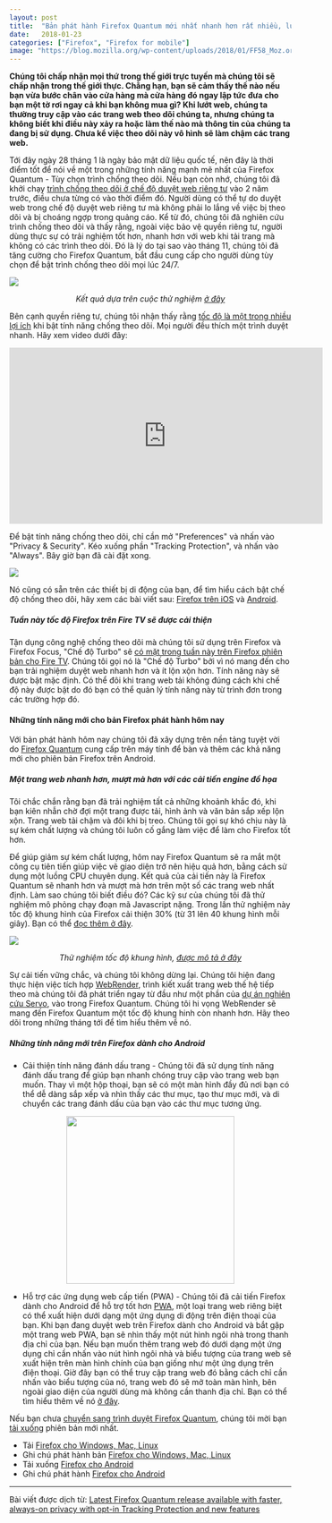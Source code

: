 ```yaml
---
layout: post
title:  "Bản phát hành Firefox Quantum mới nhất nhanh hơn rất nhiều, luôn bật chế độ riêng tư với trình chống theo dõi và các tính năng mới"
date:   2018-01-23
categories: ["Firefox", "Firefox for mobile"]
image: "https://blog.mozilla.org/wp-content/uploads/2018/01/FF58_Moz.org_PR-blog-header-02-768x423.png"
---
```


**Chúng tôi chấp nhận mọi thứ trong thế giới trực tuyến mà chúng tôi sẽ chấp nhận trong thế giới thực. Chằng hạn, bạn sẽ cảm thấy thế nào nếu bạn vừa bước chân vào cửa hàng mà cửa hàng đó ngay lập tức đưa cho bạn một tờ rơi ngay cả khi bạn không mua gì? Khi lướt web, chúng ta thường truy cập vào các trang web theo dõi chúng ta, nhưng chúng ta không biết khi điều này xảy ra hoặc làm thế nào mà thông tin của chúng ta đang bị sử dụng. Chưa kể việc theo dõi này vô hình sẽ làm chậm các trang web.**

Tới đây ngày 28 tháng 1 là ngày bảo mật dữ liệu quốc tế, nên đây là thời điểm tốt để nói về một trong những tính năng mạnh mẽ nhất của Firefox Quantum - Tùy chọn trình chống theo dõi. Nếu bạn còn nhớ, chúng tôi đã khởi chạy [trình chống theo dõi ở chế độ duyệt web riêng tư](https://blog.mozilla.org/blog/2015/11/03/firefox-now-offers-a-more-private-browsing-experience/) vào 2 năm trước, điều chưa từng có vào thời điểm đó. Người dùng có thể tự do duyệt web trong chế độ duyệt web riêng tư mà không phải lo lắng về việc bị theo dõi và bị choáng ngợp trong quảng cáo. Kể từ đó, chúng tôi đã nghiên cứu trình chống theo dõi và thấy rằng, ngoài việc bảo vệ quyền riêng tư, người dùng thực sự có trải nghiệm tốt hơn, nhanh hơn với web khi tải trang mà không có các trình theo dõi. Đó là lý do tại sao vào tháng 11, chúng tôi đã tăng cường cho Firefox Quantum, bắt đầu cung cấp cho người dùng tùy chọn để bật trình chống theo dõi mọi lúc 24/7.

<img src="https://blog.mozilla.org/wp-content/uploads/2018/01/Disconnect-Study-Blog-Post_Revision01-04-768x384.png">

<p style="text-align:center;"><i>Kết quả dựa trên cuộc thử nghiệm <a target="_blank" href="https://blog.mozilla.org/blog/2017/11/20/firefox-private-browsing-vs-chrome-incognito/">ở đây</a></i></p>

Bên cạnh quyền riêng tư, chúng tôi nhận thấy rằng [tốc độ là một trong nhiều lợi ích](https://blog.mozilla.org/blog/2017/11/20/firefox-private-browsing-vs-chrome-incognito/) khi bật tính năng chống theo dõi. Mọi người đều thích một trình duyệt nhanh. Hãy xem video dưới đây:

<iframe width="560" height="315" src="https://www.youtube.com/embed/pDZXaegVuUE" frameborder="0" allow="accelerometer; autoplay; encrypted-media; gyroscope; picture-in-picture" allowfullscreen></iframe>

<br>

Để bật tính năng chống theo dõi, chỉ cần mở "Preferences" và nhấn vào "Privacy & Security". Kéo xuống phần "Tracking Protection", và nhấn vào "Always". Bây giờ bạn đã cài đặt xong.

<img src="https://blog.mozilla.org/wp-content/uploads/2018/01/Screen-Shot-2018-01-23-at-6.11.20-AM-768x274.png">

Nó cũng có sẵn trên các thiết bị di động của bạn, để tìm hiểu cách bật chế độ chống theo dõi, hãy xem các bài viết sau: [Firefox trên iOS](https://support.mozilla.org/en-US/kb/tracking-protection-ios) và [Android](https://support.mozilla.org/en-US/kb/tracking-protection-firefox-android).

##### Tuần này tốc độ Firefox trên Fire TV sẽ được cải thiện

Tận dụng công nghệ chống theo dõi mà chúng tôi sử dụng trên Firefox và Firefox Focus, "Chế độ Turbo" sẽ [có mặt trong tuần này trên Firefox phiên bản cho Fire TV](https://blog.mozilla.org/firefox/get-firefox-amazon-fire-tv-now-turbo-mode/). Chúng tôi gọi nó là "Chế độ Turbo" bởi vì nó mang đến cho bạn trải nghiệm duyệt web nhanh hơn và ít lộn xộn hơn. Tính năng này sẽ được bật mặc định. Có thể đôi khi trang web tải không đúng cách khi chế độ này được bật do đó bạn có thể quản lý tính năng này từ trình đơn trong các trường hợp đó.

#### Những tính năng mới cho bản Firefox phát hành hôm nay

Với bản phát hành hôm nay chúng tôi đã xây dựng trên nền tảng tuyệt vời do [Firefox Quantum]({{site.url}}/firefox/2017/11/14/introducing-firefox-quantum.html) cung cấp trên máy tính để bàn và thêm các khả năng mới cho phiên bản Firefox trên Android.

##### Một trang web nhanh hơn, mượt mà hơn với các cải tiến engine đồ họa

Tôi chắc chắn rằng bạn đã trải nghiệm tất cả những khoảnh khắc đó, khi bạn kiên nhẫn chờ đợi một trang được tải, hình ảnh và văn bản sắp xếp lộn xộn. Trang web tải chậm và đôi khi bị treo. Chúng tôi gọi sự khó chịu này là sự kém chất lượng và chúng tôi luôn cố gắng làm việc để làm cho Firefox tốt hơn.

Để giúp giảm sự kém chất lượng, hôm nay Firefox Quantum sẽ ra mắt một công cụ tiên tiến giúp việc vẽ giao diện trở nên hiệu quả hơn, bằng cách sử dụng một luồng CPU chuyên dụng. Kết quả của cải tiến này là Firefox Quantum sẽ nhanh hơn và mượt mà hơn trên một số các trang web nhất định. Làm sao chúng tôi biết điều đó? Các kỹ sư của chúng tôi đã thử nghiệm mô phỏng chạy đoạn mã Javascript nặng. Trong lần thử nghiệm này tốc độ khung hình của Firefox cải thiện 30% (từ 31 lên 40 khung hình mỗi giây). Bạn có thể [đọc thêm ở đây](https://mozillagfx.wordpress.com/2017/12/05/off-main-thread-painting/).

<img src="https://blog.mozilla.org/wp-content/uploads/2018/01/ff58_bloggraphics_heavyjs_v1-01-768x384.png">

<p style="text-align:center;"><i>Thử nghiệm tốc độ khung hình, <a target="_blank" href="https://mozillagfx.wordpress.com/2017/12/05/off-main-thread-painting/">được mô tả ở đây</a></i></p>

Sự cải tiến vững chắc, và chúng tôi không dừng lại. Chúng tôi hiện đang thực hiện việc tích hợp [WebRender](https://github.com/servo/webrender), trình kiết xuất trang web thế hệ tiếp theo mà chúng tôi đã phát triển ngay từ đầu như một phần của [dự án nghiên cứu Servo](http://www.servo.org/), vào trong Firefox Quantum. Chúng tôi hi vọng WebRender sẽ mang đến Firefox Quantum một tốc độ khung hinh còn nhanh hơn. Hãy theo dõi trong những tháng tới để tìm hiểu thêm về nó.

##### Những tính năng mới trên Firefox dành cho Android

- Cải thiện tính năng đánh dấu trang - Chúng tôi đã sử dụng tính năng đánh dấu trang để giúp bạn nhanh chóng truy cập vào trang web bạn muốn. Thay vì một hộp thoại, bạn sẽ có một màn hình đầy đủ nơi bạn có thể dễ dàng sắp xếp và nhìn thấy các thư mục, tạo thư mục mới, và di chuyển các trang đánh dấu của bạn vào các thư mục tương ứng.

<div style="text-align:center"><img src="https://blog.mozilla.org/wp-content/uploads/2018/01/Improved-Bookmarking-300x504.png" style="width:300px"></div>

- Hỗ trợ các ứng dụng web cấp tiến (PWA) - Chúng tôi đã cải tiến Firefox dành cho Android để hỗ trợ tốt hơn [PWA](https://developer.mozilla.org/en-US/Apps/Progressive), một loại trang web riêng biệt có thể xuất hiện dưới dạng một ứng dụng di động trên điện thoại của bạn. Khi bạn đang duyệt web trên Firefox dành cho Android và bắt gặp một trang web PWA, bạn sẽ nhìn thấy một nút hình ngôi nhà trong thanh địa chỉ của bạn. Nếu bạn muốn thêm trang web đó dưới dạng một ứng dụng chỉ cần nhấn vào nút hình ngôi nhà và biểu tượng của trang web sẽ xuất hiện trên màn hình chính của bạn giống như một ứng dụng trên điện thoại. Giờ đây bạn có thể truy cập trang web đó bằng cách chỉ cần nhấn vào biểu tượng của nó, trang web đó sẽ mở toàn màn hình, bên ngoài giao diện của người dùng mà không cần thanh địa chỉ. Bạn có thể tìm hiểu thêm về nó [ở đây](https://hacks.mozilla.org/2017/10/progressive-web-apps-firefox-android/).

Nếu bạn chưa [chuyển sang trình duyệt Firefox Quantum](https://www.mozilla.org/firefox/switch/), chúng tôi mời bạn [tải xuống](https://www.mozilla.org/en-US/firefox/channel/desktop/#firefox) phiên bản mới nhất.

- Tải [Firefox cho Windows, Mac, Linux](https://www.mozilla.org/firefox/channel/#firefox)
- Ghi chú phát hành bản [Firefox cho Windows, Mac, Linux](https://www.mozilla.com/en-US/firefox/58.0/releasenotes/)
- Tải xuống [Firefox cho Android](https://play.google.com/store/apps/details?id=org.mozilla.firefox&referrer=utm_source%3Dmozilla%26utm_medium)
- Ghi chú phát hành [Firefox cho Android](https://www.mozilla.com/en-US/firefox/android/58.0/releasenotes/)

----

Bài viết được dịch từ: [Latest Firefox Quantum release available with faster, always-on privacy with opt-in Tracking Protection and new features](https://blog.mozilla.org/blog/2018/01/23/latest-firefox-quantum-release-now-available-with-new-features/)